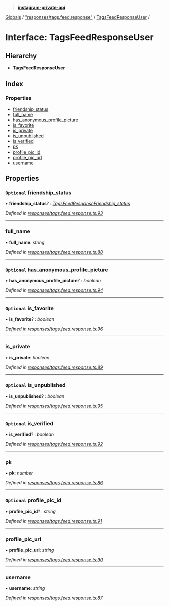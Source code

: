 > **[instagram-private-api](../README.md)**

[Globals](../README.md) / ["responses/tags.feed.response"](../modules/_responses_tags_feed_response_.md) / [TagsFeedResponseUser](_responses_tags_feed_response_.tagsfeedresponseuser.md) /

# Interface: TagsFeedResponseUser

## Hierarchy

* **TagsFeedResponseUser**

## Index

### Properties

* [friendship_status](_responses_tags_feed_response_.tagsfeedresponseuser.md#optional-friendship_status)
* [full_name](_responses_tags_feed_response_.tagsfeedresponseuser.md#full_name)
* [has_anonymous_profile_picture](_responses_tags_feed_response_.tagsfeedresponseuser.md#optional-has_anonymous_profile_picture)
* [is_favorite](_responses_tags_feed_response_.tagsfeedresponseuser.md#optional-is_favorite)
* [is_private](_responses_tags_feed_response_.tagsfeedresponseuser.md#is_private)
* [is_unpublished](_responses_tags_feed_response_.tagsfeedresponseuser.md#optional-is_unpublished)
* [is_verified](_responses_tags_feed_response_.tagsfeedresponseuser.md#optional-is_verified)
* [pk](_responses_tags_feed_response_.tagsfeedresponseuser.md#pk)
* [profile_pic_id](_responses_tags_feed_response_.tagsfeedresponseuser.md#optional-profile_pic_id)
* [profile_pic_url](_responses_tags_feed_response_.tagsfeedresponseuser.md#profile_pic_url)
* [username](_responses_tags_feed_response_.tagsfeedresponseuser.md#username)

## Properties

### `Optional` friendship_status

• **friendship_status**? : *[TagsFeedResponseFriendship_status](_responses_tags_feed_response_.tagsfeedresponsefriendship_status.md)*

*Defined in [responses/tags.feed.response.ts:93](https://github.com/dilame/instagram-private-api/blob/3e16058/src/responses/tags.feed.response.ts#L93)*

___

###  full_name

• **full_name**: *string*

*Defined in [responses/tags.feed.response.ts:88](https://github.com/dilame/instagram-private-api/blob/3e16058/src/responses/tags.feed.response.ts#L88)*

___

### `Optional` has_anonymous_profile_picture

• **has_anonymous_profile_picture**? : *boolean*

*Defined in [responses/tags.feed.response.ts:94](https://github.com/dilame/instagram-private-api/blob/3e16058/src/responses/tags.feed.response.ts#L94)*

___

### `Optional` is_favorite

• **is_favorite**? : *boolean*

*Defined in [responses/tags.feed.response.ts:96](https://github.com/dilame/instagram-private-api/blob/3e16058/src/responses/tags.feed.response.ts#L96)*

___

###  is_private

• **is_private**: *boolean*

*Defined in [responses/tags.feed.response.ts:89](https://github.com/dilame/instagram-private-api/blob/3e16058/src/responses/tags.feed.response.ts#L89)*

___

### `Optional` is_unpublished

• **is_unpublished**? : *boolean*

*Defined in [responses/tags.feed.response.ts:95](https://github.com/dilame/instagram-private-api/blob/3e16058/src/responses/tags.feed.response.ts#L95)*

___

### `Optional` is_verified

• **is_verified**? : *boolean*

*Defined in [responses/tags.feed.response.ts:92](https://github.com/dilame/instagram-private-api/blob/3e16058/src/responses/tags.feed.response.ts#L92)*

___

###  pk

• **pk**: *number*

*Defined in [responses/tags.feed.response.ts:86](https://github.com/dilame/instagram-private-api/blob/3e16058/src/responses/tags.feed.response.ts#L86)*

___

### `Optional` profile_pic_id

• **profile_pic_id**? : *string*

*Defined in [responses/tags.feed.response.ts:91](https://github.com/dilame/instagram-private-api/blob/3e16058/src/responses/tags.feed.response.ts#L91)*

___

###  profile_pic_url

• **profile_pic_url**: *string*

*Defined in [responses/tags.feed.response.ts:90](https://github.com/dilame/instagram-private-api/blob/3e16058/src/responses/tags.feed.response.ts#L90)*

___

###  username

• **username**: *string*

*Defined in [responses/tags.feed.response.ts:87](https://github.com/dilame/instagram-private-api/blob/3e16058/src/responses/tags.feed.response.ts#L87)*